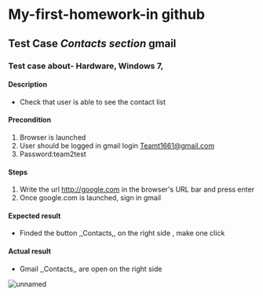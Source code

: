 # My-first-homework-in github
## Test Case ***Contacts section*** gmail
### Test case about- Hardware, Windows 7, 
#### Description 
* Check that user is able to  see the contact list
 
#### Precondition
1. Browser is launched
2. User should be logged in gmail login <Teamt1661@gmail.com>
3. Password:team2test

#### Steps 
1. Write the url  <http://google.com> in the browser's URL bar and press enter
2. Once google.com is launched, sign in gmail

#### Expected result
* Finded the button ,,Contacts,, on the right side , make one click

#### Actual result
* Gmail ,,Contacts,,  are open on the right side
 
![unnamed](https://user-images.githubusercontent.com/87144427/125683597-28c8aa21-15d9-4115-b4ea-45a4b2ce4b1f.jpg)




